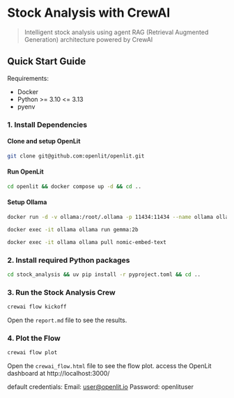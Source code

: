 # Stock Analysis with CrewAI
> Intelligent stock analysis using agent RAG (Retrieval Augmented Generation) architecture powered by CrewAI

## Quick Start Guide

Requirements:
- Docker
- Python >= 3.10 <= 3.13
- pyenv

### 1. Install Dependencies


#### Clone and setup OpenLit

```bash
git clone git@github.com:openlit/openlit.git
```

#### Run OpenLit

```bash
cd openlit && docker compose up -d && cd ..
```


#### Setup Ollama

```bash
docker run -d -v ollama:/root/.ollama -p 11434:11434 --name ollama ollama/ollama
```


```bash
docker exec -it ollama ollama run gemma:2b
```

```bash
docker exec -it ollama ollama pull nomic-embed-text
```

### 2. Install required Python packages

```bash
cd stock_analysis && uv pip install -r pyproject.toml && cd ..
```

### 3. Run the Stock Analysis Crew

```bash
crewai flow kickoff
```

Open the `report.md` file to see the results.

### 4. Plot the Flow

```bash
crewai flow plot
```

Open the `crewai_flow.html` file to see the flow plot.
access the OpenLit dashboard at http://localhost:3000/

default credentials:
Email: user@openlit.io
Password: openlituser


